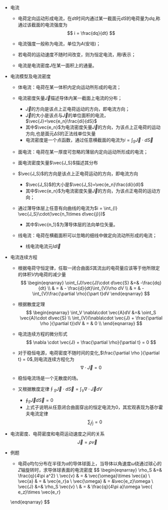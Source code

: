 + 电流
  + 电荷定向运动形成电流，在$dt$时间内通过某一截面元$dS$的电荷量为$dq$,称通过该截面的电流强度为
  $$
  i = \frac{dq}{dt}
  $$

  + 电流强度一般称为电流，单位为$A$(安培)；

  + 若电荷的运动速度不随时间改变，则为恒定电流，用$I$表示；

  + 电流是电流密度$J$在某一面积上的通量。


+ 电流模型及电流密度
  + 体电流：电荷在某一体积内定向运动所形成的电流；
  + 电流密度矢量$\vec{J}$描述导体内某一截面上电流的分布；
    + $\vec{J}$的方向是该点上正电荷运动的方向，即电流方向；
    + $\vec{J}$的大小是该点与$\vec{J}$的单位面积的电流，$\vec{J}=\vec{e_n}\frac{di}{dS}$
    + 其中$\vec{e_n}$为电流密度矢量$\vec{J}$的方向，为该点上正电荷的运动方向,也是面元$\Delta S$的正法线单位矢量
    + 电流密度是一个点函数，通过任意横截面的电流为$i = \int_{S}\vec{J}\cdot d\vec{S}$

  + 面电流：电荷在某一厚度可忽略的薄层内定向运动所形成的电流；
  + 面电流密度矢量$\vec{J_S}$描述其分布
  + $\vec{J_S}$的方向是该点上正电荷运动的方向，即电流方向
    + $\vec{J_S}$的大小是$\vec{J_S}=\vec{e_n}\frac{di}{dl}$
    + 其中$\vec{e_n}$为电流密度矢量$\vec{J}$的方向，为该点正电荷的运动方向；
  + 通过薄导体层上任意有向曲线的电流为$i  = \int_{l} \vec{J_S}\cdot(\vec{n_1\times d\vec{j}})$
    + 其中$\vec{n_1}$为薄导体层的法向单位矢量。


  + 线电流：电荷在横截面积可以忽略的细线中做定向流动所形成的电流；
    + 线电流电流元$Id\vec{l}$




+ 电流连续方程
  + 根据电荷守恒定律，任取一闭合曲面$S$其流出的电荷量应该等于他所限定的体积$V$内电荷的减少量
  $$
  \begin{eqnarray}
  \oint_{J}\vec{J}\cdot d\vec{S} &=& -\frac{dq}{dt} \\
  & = & - \frac{d}{dt}\int_{V}\rho dV \\
  & = & - \int_{V}\frac{\partial \rho}{\part t}dV
  \end{eqnarray}
  $$

  + 根据散度定理
  $$
  \begin{eqnarray}
  \int_V \nabla\cdot \vec{A}dV &=& \oint_S \vec{A}\cdot d\vec{S} \\
  \int_{V}(\nabla\cdot \vec{J} + \frac{\partial \rho }{\partial t})dV & = & 0 \\ 
  \end{eqnarray}
  $$

  + 电流连续方程的微分形式
  $$
  \nabla \cdot \vec{J} + \frac{\partial \rho}{\partial t} = 0
  $$


  + 对于稳恒电源，电荷密度不随时间的变化,$\frac{\partial \rho }{\partial t} = 0$,则电流连续方程化为
  $$
  \nabla \cdot \vec{J} = 0 
  $$
  + 稳恒电流场是一个无散度的场。

  + 又根据散度定律$\oint_{S}\vec{J}\cdot d\vec{S} = \int_{V} \nabla \cdot \vec{J}dV$
    + $\oint_{S}\vec{J}d\vec{S} = 0$
    + 上式子说明从任意闭合曲面穿出的恒定电流为0，其宏观表现为基尔霍夫电流定律
    $$
    \sum_{j} i_j = 0
    $$


+ 电流密度、电荷密度和电荷运动速度之间的关系
$$
\vec{J} = \rho \vec{v}
$$

+ 例题
  + 电荷$q$均匀分布在半径为$a$的导体球面上，当导体以角速度$\omega$绕通过球心的$Z$轴旋转时，求导体球表面的电流密度
  $$
  \begin{eqnarray}
  \rho_S &=& \frac{q}{4\pi a^2} \\
  \vec{v} & = & \vec{\omega}\times \vec{a} \\
  \vec{a} & = & \vec{e_r}a \\
  \vec{\omega} & = &\vec{e_z}\omega \\
  \vec{J} &=& \rho_S \vec{v} \\
  & = & \frac{q}{4\pi a}\omega \vec{ e_z}\times \vec{e_r} 
  
  \end{eqnarray}
  $$